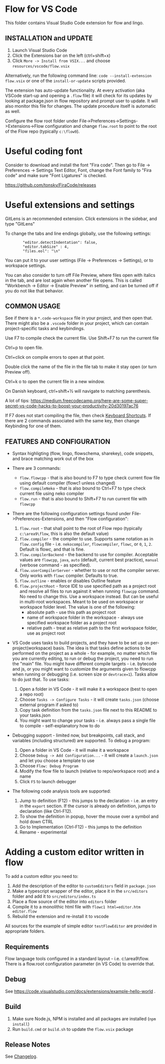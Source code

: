 # Flow for VS Code

This folder contains Visual Studio Code extension for flow and lingo.

## INSTALLATION and UPDATE
1. Launch Visual Studio Code
2. Click the Extensions bar on the left (ctrl+shift+x)
3. Click `More -> Install from VSIX...` and choose `resources/vscode/flow.vsix`

Alternatively, run the following command line: `code --install-extension flow.vsix` or one of the `install-or-update` scripts provided.

The extension has auto-update functionality. At every activation (aka VSCode start-up and opening
a `.flow` file) it will check for its updates by looking at package.json in flow repository
and prompt user to update. It will also monitor this file for changes. The update procedure
itself is automatic as well.

Configure the flow root folder under File->Preferences->Settings->Extensions->Flow configuration
and change `flow.root` to point to the root of the Flow repo (typically `c:\flow9`).

# Useful coding font

Consider to download and install the font "Fira code". Then go to File -> Preferences -> Settings
Text Editor, Font, change the Font family to "Fira code" and make sure "Font Ligatures" is checked.

https://github.com/tonsky/FiraCode/releases

# Useful extensions and settings

GitLens is an recommended extension. Click extensions in the sidebar, and type "GitLens"

To change the tabs and line endings globally, use the following settings:
```
        "editor.detectIndentation": false,
        "editor.tabSize" : 4,
        "files.eol": "\n"
```

You can put it to your user settings (File -> Preferences -> Settings), or to workspace settings.

You can also consider to turn off File Preview, where files open with italics in the tab, and are lost again
when another file opens. This is called "Workbench -> Editor -> Enable Preview" in setting, and can be turned
off if you do not like that behavior.

## COMMON USAGE

See if there is a `*.code-workspace` file in your project, and then open that. There might also be a
`.vscode` folder in your project, which can contain project-specific tasks and keybindings.

Use F7 to compile check the current file.
Use Shift+F7 to run the current file

Ctrl+p to open file.

Ctrl+click on compile errors to open at that point.

Double click the name of the file in the file tab to make it stay open (or turn Preview off).

Ctrl+k o to open the current file in a new window.

On Danish keyboard, ctrl+shift+½ will navigate to matching parenthesis.

A lot of tips: https://medium.freecodecamp.org/here-are-some-super-secret-vs-code-hacks-to-boost-your-productivity-20d30197ac76

If F7 does not start compiling the file, then check [Keyboard Shortcuts](https://code.visualstudio.com/docs/getstarted/keybindings). If there are 2 commands associated with the same key, then change Keybinding for one of them.

## FEATURES AND CONFIGURATION
* Syntax highligting (flow, lingo, flowschema, sharekey), code snippets, and brace matching work out of the box
* There are 3 commands:
    * `flow.flowcpp` - that is also bound to F7 to type check current flow file using default compiler (flowc1 unless changed)
    * `flow.compileNeko` - that is also bound to Ctrl+F7 to type check current file using neko compiler
    * `flow.run` - that is also bound to Shift+F7 to run current file with `flowcpp`
* There are the following configuration settings found under File->Preferences-Extensions, and then "Flow configuration":
    1. `flow.root` - that shall point to the root of Flow repo (typically `c:\area9\flow`, this is also the default value)
    2. `flow.compiler` - the compiler to use. Supports same notation as in `flow.config` file - i.e. `nekocompiler`, `flowcompiler`, `flowc`, or `0`, `1`, `2`. Default is flowc, and that is fine.
    3. `flow.compilerBackend` - the backend to use for compiler. Acceptable values are `flowcpp`, `java`, `auto` (default, current best practice), `manual` (verbose command - as specified).
    4. `flow.userCompilerServer` - whether to use or not the compiler server. Only works with `flowc`
    compiler. Defaults to true.
	5. `flow.outline` - enables or disables Outline feature
    6. `flow.projectRoot` - force IDE to use specified path as a project root and resolve all files to run against it when running `flowcpp` command. No need to change this. Use a workspace instead. But can be useful in multi-root workspaces. Meant to be used on workspace or workspace folder level. The value is one of the following:
        * absolute path - use this path as project root
        * name of workspace folder in the workspace - always use specified workspace folder as a project root
        * relative path - treat as relative path to the first workspace folder, use as project root

* VS Code uses tasks to build projects, and they have to be set up on per-project(workspace) basis.
The idea is that tasks define actions to be performed on the project as a whole - for example, no
matter which file you are currently editing, to run or debug the project, you need to run the "main"
file. You might have different compile targets - i.e. bytecode and js, or you might want to
customize the arguments given to flowcpp when running or debugging (i.e. screen size or
`devtrace=1`). Tasks allow to do just that. To use tasks:
    1. Open a folder in VS Code - it will make it a workspace (best to open a repo root)
    2. Choose `Tasks -> Configure Tasks` - it will create `tasks.json` (choose external program if asked to)
    3. Copy task definition from the `tasks.json` file next to this README to your tasks.json
    4. You might want to change your tasks - i.e. always pass a single file to compile - self-explanatory how to do
* Debugging support - limited now, but breakpoints, call stack, and variables (including structured)
are supported. To debug a program:
    1. Open a folder in VS Code - it will make it a workspace
    2. Choose `Debug -> Add Configuration...` - it will create a `launch.json` and let you choose a template to use
    3. Choose `Flow: Debug Program`
    4. Modify the flow file to launch (relative to repo/workspace root) and a name
    5. Click `F5` to launch debugger
* The following code analysis tools are supported:
    1. Jump to definition (F12) - this jumps to the declaration - i.e. an entry in the `export`
    section. If the cursor is already on definition, jumps to declaration (like Ctrl-F12).
    2. To show the definition in popup, hover the mouse over a symbol and hold down CTRL
    3. Go to Implementation (Ctrl-F12) - this jumps to the definition
    4. Rename - experimental

# Adding a custom editor written in flow
To add a custom editor you need to:
1. Add the description of the editor to `customEditors` field in `package.json`
2. Make a typescript wrapper of the editor, place it in the `src/editors` folder and add it to `src/editors/index.ts`
3. Place a flow source of the editor into `editors` folder
4. Compile it to a monolithic html file with `flowc1 html=editor.htm editor.flow`
5. Rebuild the extension and re-install it to vscode

All sources for the example of simple editor `testFlowEditor` are provided in appropriate folders.

## Requirements
Flow language tools configured in a standard layout - i.e. c:\area9\flow. There is a flow.root configuration parameter (in VS Code) to override that.

## Debug
See https://code.visualstudio.com/docs/extensions/example-hello-world .

## Build
1. Make sure Node.js, NPM is installed and all packages are installed (`npm install`)
2. Run `build.cmd` or `build.sh` to update the `flow.vsix` package

## Release Notes
See [Changelog](https://github.com/area9innovation/flow9/blob/master/resources/vscode/flow/CHANGELOG.md).
